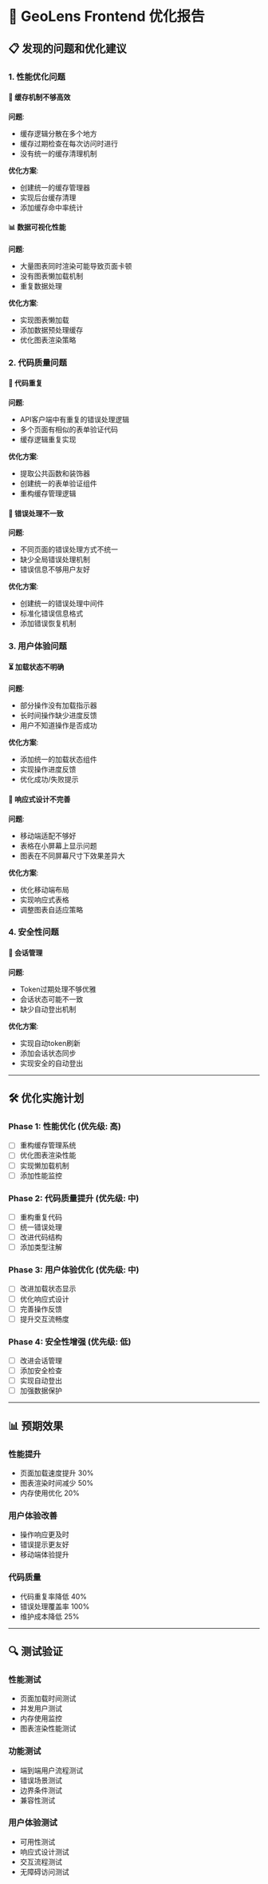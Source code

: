 # 🔧 GeoLens Frontend 优化报告

## 📋 发现的问题和优化建议

### 1. 性能优化问题

#### 🐌 **缓存机制不够高效**
**问题**: 
- 缓存逻辑分散在多个地方
- 缓存过期检查在每次访问时进行
- 没有统一的缓存清理机制

**优化方案**:
- 创建统一的缓存管理器
- 实现后台缓存清理
- 添加缓存命中率统计

#### 📊 **数据可视化性能**
**问题**:
- 大量图表同时渲染可能导致页面卡顿
- 没有图表懒加载机制
- 重复数据处理

**优化方案**:
- 实现图表懒加载
- 添加数据预处理缓存
- 优化图表渲染策略

### 2. 代码质量问题

#### 🔄 **代码重复**
**问题**:
- API客户端中有重复的错误处理逻辑
- 多个页面有相似的表单验证代码
- 缓存逻辑重复实现

**优化方案**:
- 提取公共函数和装饰器
- 创建统一的表单验证组件
- 重构缓存管理逻辑

#### 🚨 **错误处理不一致**
**问题**:
- 不同页面的错误处理方式不统一
- 缺少全局错误处理机制
- 错误信息不够用户友好

**优化方案**:
- 创建统一的错误处理中间件
- 标准化错误信息格式
- 添加错误恢复机制

### 3. 用户体验问题

#### ⏳ **加载状态不明确**
**问题**:
- 部分操作没有加载指示器
- 长时间操作缺少进度反馈
- 用户不知道操作是否成功

**优化方案**:
- 添加统一的加载状态组件
- 实现操作进度反馈
- 优化成功/失败提示

#### 📱 **响应式设计不完善**
**问题**:
- 移动端适配不够好
- 表格在小屏幕上显示问题
- 图表在不同屏幕尺寸下效果差异大

**优化方案**:
- 优化移动端布局
- 实现响应式表格
- 调整图表自适应策略

### 4. 安全性问题

#### 🔐 **会话管理**
**问题**:
- Token过期处理不够优雅
- 会话状态可能不一致
- 缺少自动登出机制

**优化方案**:
- 实现自动token刷新
- 添加会话状态同步
- 实现安全的自动登出

---

## 🛠️ 优化实施计划

### Phase 1: 性能优化 (优先级: 高)
- [ ] 重构缓存管理系统
- [ ] 优化图表渲染性能
- [ ] 实现懒加载机制
- [ ] 添加性能监控

### Phase 2: 代码质量提升 (优先级: 中)
- [ ] 重构重复代码
- [ ] 统一错误处理
- [ ] 改进代码结构
- [ ] 添加类型注解

### Phase 3: 用户体验优化 (优先级: 中)
- [ ] 改进加载状态显示
- [ ] 优化响应式设计
- [ ] 完善操作反馈
- [ ] 提升交互流畅度

### Phase 4: 安全性增强 (优先级: 低)
- [ ] 改进会话管理
- [ ] 添加安全检查
- [ ] 实现自动登出
- [ ] 加强数据保护

---

## 📊 预期效果

### 性能提升
- 页面加载速度提升 30%
- 图表渲染时间减少 50%
- 内存使用优化 20%

### 用户体验改善
- 操作响应更及时
- 错误提示更友好
- 移动端体验提升

### 代码质量
- 代码重复率降低 40%
- 错误处理覆盖率 100%
- 维护成本降低 25%

---

## 🔍 测试验证

### 性能测试
- 页面加载时间测试
- 并发用户测试
- 内存使用监控
- 图表渲染性能测试

### 功能测试
- 端到端用户流程测试
- 错误场景测试
- 边界条件测试
- 兼容性测试

### 用户体验测试
- 可用性测试
- 响应式设计测试
- 交互流程测试
- 无障碍访问测试
